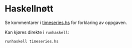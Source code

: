 # Haskellnøtt

Se kommentarer i [timeseries.hs](./timeseries.hs) for forklaring av oppgaven.

Kan kjøres direkte i `runhaskell`:

```bash
runhaskell timeseries.hs
```
